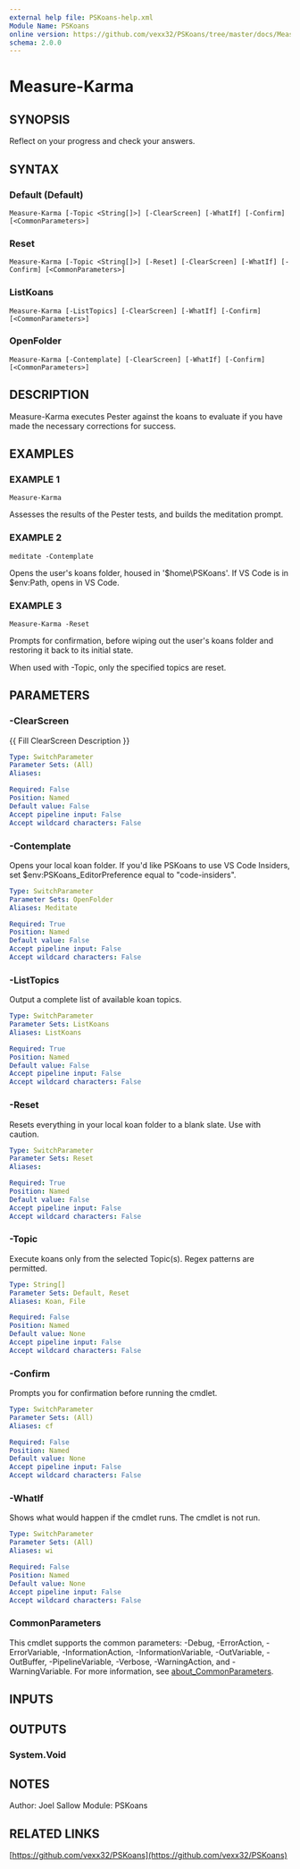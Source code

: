 ```yaml
---
external help file: PSKoans-help.xml
Module Name: PSKoans
online version: https://github.com/vexx32/PSKoans/tree/master/docs/Measure-Karma.md
schema: 2.0.0
---
```


# Measure-Karma

## SYNOPSIS
Reflect on your progress and check your answers.

## SYNTAX

### Default (Default)
```
Measure-Karma [-Topic <String[]>] [-ClearScreen] [-WhatIf] [-Confirm] [<CommonParameters>]
```

### Reset
```
Measure-Karma [-Topic <String[]>] [-Reset] [-ClearScreen] [-WhatIf] [-Confirm] [<CommonParameters>]
```

### ListKoans
```
Measure-Karma [-ListTopics] [-ClearScreen] [-WhatIf] [-Confirm] [<CommonParameters>]
```

### OpenFolder
```
Measure-Karma [-Contemplate] [-ClearScreen] [-WhatIf] [-Confirm] [<CommonParameters>]
```

## DESCRIPTION
Measure-Karma executes Pester against the koans to evaluate if you have made the necessary
corrections for success.

## EXAMPLES

### EXAMPLE 1
```
Measure-Karma
```

Assesses the results of the Pester tests, and builds the meditation prompt.

### EXAMPLE 2
```
meditate -Contemplate
```

Opens the user's koans folder, housed in '$home\PSKoans'.
If VS Code is in $env:Path,
opens in VS Code.

### EXAMPLE 3
```
Measure-Karma -Reset
```

Prompts for confirmation, before wiping out the user's koans folder and restoring it back
to its initial state.

When used with -Topic, only the specified topics are reset.

## PARAMETERS

### -ClearScreen
{{ Fill ClearScreen Description }}

```yaml
Type: SwitchParameter
Parameter Sets: (All)
Aliases:

Required: False
Position: Named
Default value: False
Accept pipeline input: False
Accept wildcard characters: False
```

### -Contemplate
Opens your local koan folder.
If you'd like PSKoans to use VS Code Insiders, set $env:PSKoans_EditorPreference
equal to "code-insiders".

```yaml
Type: SwitchParameter
Parameter Sets: OpenFolder
Aliases: Meditate

Required: True
Position: Named
Default value: False
Accept pipeline input: False
Accept wildcard characters: False
```

### -ListTopics
Output a complete list of available koan topics.

```yaml
Type: SwitchParameter
Parameter Sets: ListKoans
Aliases: ListKoans

Required: True
Position: Named
Default value: False
Accept pipeline input: False
Accept wildcard characters: False
```

### -Reset
Resets everything in your local koan folder to a blank slate.
Use with caution.

```yaml
Type: SwitchParameter
Parameter Sets: Reset
Aliases:

Required: True
Position: Named
Default value: False
Accept pipeline input: False
Accept wildcard characters: False
```

### -Topic
Execute koans only from the selected Topic(s).
Regex patterns are permitted.

```yaml
Type: String[]
Parameter Sets: Default, Reset
Aliases: Koan, File

Required: False
Position: Named
Default value: None
Accept pipeline input: False
Accept wildcard characters: False
```

### -Confirm
Prompts you for confirmation before running the cmdlet.

```yaml
Type: SwitchParameter
Parameter Sets: (All)
Aliases: cf

Required: False
Position: Named
Default value: None
Accept pipeline input: False
Accept wildcard characters: False
```

### -WhatIf
Shows what would happen if the cmdlet runs.
The cmdlet is not run.

```yaml
Type: SwitchParameter
Parameter Sets: (All)
Aliases: wi

Required: False
Position: Named
Default value: None
Accept pipeline input: False
Accept wildcard characters: False
```

### CommonParameters
This cmdlet supports the common parameters: -Debug, -ErrorAction, -ErrorVariable, -InformationAction, -InformationVariable, -OutVariable, -OutBuffer, -PipelineVariable, -Verbose, -WarningAction, and -WarningVariable. For more information, see [about_CommonParameters](http://go.microsoft.com/fwlink/?LinkID=113216).

## INPUTS

## OUTPUTS

### System.Void
## NOTES
Author: Joel Sallow
Module: PSKoans

## RELATED LINKS

[https://github.com/vexx32/PSKoans](https://github.com/vexx32/PSKoans)
